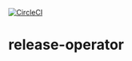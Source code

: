 [![CircleCI](https://circleci.com/gh/giantswarm/release-operator.svg?style=shield&circle-token=7b8b0735a20cc338a802eda120ae33db180bf263)](https://circleci.com/gh/giantswarm/release-operator)

# release-operator
